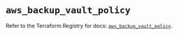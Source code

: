 # `aws_backup_vault_policy`

Refer to the Terraform Registry for docs: [`aws_backup_vault_policy`](https://registry.terraform.io/providers/hashicorp/aws/5.32.1/docs/resources/backup_vault_policy).
